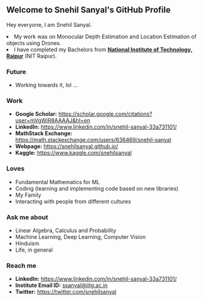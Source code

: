 ## Welcome to Snehil Sanyal's GitHub Profile

Hey everyone, I am Snehil Sanyal. 

<p align='center>![image](https://github.com/snehilsanyal/snehilsanyal/blob/main/assets/EtkW.gif?raw=true)</p>


### Present
- I am currently pursuing PhD from IIT Guwahati under the supervision of [**Prof. M. K. Bhuyan**](https://iitg.ac.in/mkb/index.php).
- My research work revolves around : Facial Emotion Recognition, Graph Representation Learning, Manifold Learning.
- I am collaborating with [**Prof. Debanga Raj Neog**](https://debanga.github.io/) and [**Iwahori Lab, Chubu University**](http://www.cvl.cs.chubu.ac.jp/).
- I am currently looking for opportunities through which I can aid my research work and contribute to Open Source.
- Libraries and Frameworks I use for my work: **TensorFlow, Keras, PyTorch, PyTorch Geometric, Spektral, Scikit-Learn.**
- I love teaching fundamental concepts of Mathematics and Machine Learning. I have conducted 2 Lab sessions on ML as an instructor for Masters Students [[**link**]](https://snehilsanyal.github.io/EE524/) and 2 lab sessions on Digital Signal Processing [[**link**]](https://snehilsanyal.github.io/EE521/).
- I am currently learning about: **JAX, DeFi, NLP.**
- Served as a reviewer: [**IEEE INDICON**](https://www.ewh.ieee.org/r10/calcutta/indicon2021/index.html), [**NCC 2022**](https://ee.iitb.ac.in/~ncc2022/)

### Past
- Before joining PhD, I completed my Masters from DIAT Pune in Robotics. 
- I worked as a Project Intern at [**Center for Artificial Intelligence and Robotics**](https://www.drdo.gov.in/labs-establishment/about-us/centre-artificial-intelligence-robotics-cair) (CAIR, DRDO India's Defense Lab working on AI and Robotics).
- My work was on Monocular Depth Estimation and Location Estimation of objects using Drones.
- I have completed my Bachelors from [**National Institute of Technology, Raipur**](http://nitrr.ac.in/) (NIT Raipur).

### Future
- Working towards it, lol ...

### Work
- **Google Scholar:** https://scholar.google.com/citations?user=mVgWiR8AAAAJ&hl=en
- **LinkedIn:** https://www.linkedin.com/in/snehil-sanyal-33a731101/
- **MathStack Exchange:** https://math.stackexchange.com/users/636469/snehil-sanyal
- **Webpage:** https://snehilsanyal.github.io/
- **Kaggle:** https://www.kaggle.com/snehilsanyal 

### Loves
- Fundamental Mathematics for ML 
- Coding (learning and implementing code based on new libraries)
- My Family
- Interacting with people from different cultures

### Ask me about
- Linear Algebra, Calculus and Probability
- Machine Learning, Deep Learning, Computer Vision
- Hinduism
- Life, in general

### Reach me
- **LinkedIn:** https://www.linkedin.com/in/snehil-sanyal-33a731101/ 
- **Institute Email ID:** ssanyal@iitg.ac.in
- **Twitter:** https://twitter.com/snehilsanyal 

